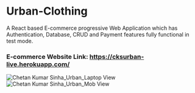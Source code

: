 # Urban-Clothing
A React based  E-commerce progressive Web Application which has Authentication, Database, CRUD and  Payment features fully functional in test mode.

### E-commerce Website Link: https://cksurban-live.herokuapp.com/


![Chetan Kumar Sinha_Urban_Laptop View](https://user-images.githubusercontent.com/83967941/147882395-a3e413b7-354e-435e-be47-41b8a9dd4053.gif)
![Chetan Kumar Sinha_Urban_Mob View](https://user-images.githubusercontent.com/83967941/147882397-c8eaf23a-6c01-4a3d-a223-f291bbf4754e.gif)

